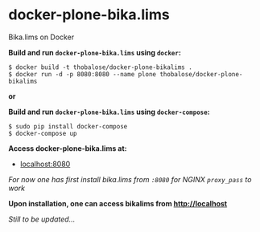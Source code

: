 # docker-plone-bika.lims
Bika.lims on Docker

**Build and run `docker-plone-bika.lims` using `docker`:**
```
$ docker build -t thobalose/docker-plone-bikalims .
$ docker run -d -p 8080:8080 --name plone thobalose/docker-plone-bikalims
```

**or**

**Build and run `docker-plone-bika.lims` using `docker-compose`:**
```
$ sudo pip install docker-compose
$ docker-compose up
```

**Access docker-plone-bika.lims at:** 

  * [localhost:8080](http://localhost:8080)

*For now one has first install bika.lims from `:8080` for NGINX `proxy_pass` to work*

**Upon installation, one can access bikalims from [http://localhost](http://localhost)**

*Still to be updated...*
